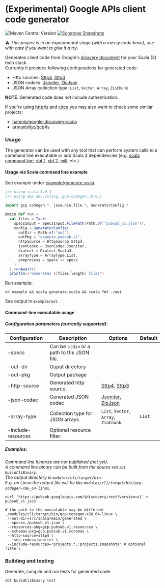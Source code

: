 # (Experimental) Google APIs client code generator

![Maven Central Version](https://img.shields.io/maven-central/v/dev.rolang/gcp-codegen_3)
[![Sonatype Snapshots](https://img.shields.io/nexus/s/https/oss.sonatype.org/dev.rolang/gcp-codegen_3.svg?label=Sonatype%20Snapshot)](https://oss.sonatype.org/content/repositories/snapshots/dev/rolang/gcp-codegen_3/)

⚠️ _This project is in an experimental stage (with a messy code base), use with care if you want to give it a try_.

Generates client code from Google's [disovery document](https://developers.google.com/discovery/v1/using) for your Scala (3) tech stack.  
Currently it provides following configurations for generated code:
 - Http sources: [Sttp4](https://sttp.softwaremill.com/en/latest), [Sttp3](https://sttp.softwaremill.com/en/stable)
 - JSON codecs: [Jsoniter](https://github.com/plokhotnyuk/jsoniter-scala), [ZioJson](https://zio.dev/zio-json)
 - JSON Array collection type: `List`, `Vector`, `Array`, `ZioChunk`

__NOTE__: Generated code does not include authentication.

If you're using [http4s](https://github.com/http4s/http4s) and [circe](https://github.com/circe/circe) you may also want to check some similar projects:
 - [hamnis/google-discovery-scala](https://github.com/hamnis/google-discovery-scala)
 - [armanbilge/gcp4s](https://github.com/armanbilge/gcp4s)

### Usage

The generator can be used with any tool that can perform system calls to a command line executable or add Scala 3 dependencies (e.g. [scala command line](https://scala-cli.virtuslab.org/), [sbt 1](https://www.scala-sbt.org/1.x/docs/), [sbt 2](https://www.scala-sbt.org/2.x/docs/en/index.html), [mill](https://mill-build.org), etc.).  

#### Usage via Scala command line example
See example under [example/generate.scala](./example/generate.scala).

```scala
//> using scala 3.6.3
//> using dep dev.rolang::gcp-codegen::0.0.1

import gcp.codegen.*, java.nio.file.*, GeneratorConfig.*

@main def run =
  val files = Task(
    specsInput = SpecsInput.FilePath(Path.of("pubsub_v1.json")),
    config = GeneratorConfig(
      outDir = Path.of("out"),
      outPkg = "example.pubsub.v1",
      httpSource = HttpSource.Sttp4,
      jsonCodec = JsonCodec.Jsoniter,
      dialect = Dialect.Scala3,
      arrayType = ArrayType.List,
      preprocess = specs => specs
    )
  ).runAwait()
  println(s"Generated ${files.length} files")
```
Run example:
```shell
cd example && scala generate.scala && scala fmt ./out
```
See output in `example/out`.

#### Command-line executable usage

##### Configuration parameters (currently supported):

| Configuration       | Description | Options | Default |
| ------------------- | ---------------- | ------- | --- |
| -specs             | Can be `stdin` or a path to the JSON file. | | |
| -out-dir           | Ouput directory | | |
| -out-pkg           | Output package |  | |
| -http-source       | Generated http source. | [Sttp4](https://sttp.softwaremill.com/en/latest), [Sttp3](https://sttp.softwaremill.com/en/stable) | |
| -json-codec        | Generated JSON codec | [Jsoniter](https://github.com/plokhotnyuk/jsoniter-scala), [ZioJson](https://zio.dev/zio-json)  | |
| -array-type        | Collection type for JSON arrays | `List`, `Vector`, `Array`, `ZioChunk` | `List` |
| -include-resources | Optional resource filter. | | |

##### Examples:

_Command line binaries are not published (not yet).  
A command line binary can be built from the source via `sbt buildCliBinary`.  
The output directory is `modules/cli/target/bin`.  
E.g. on Linux the output file will be like `modules/cli/target/bin/gcp-codegen-x86_64-linux`._

```shell
curl 'https://pubsub.googleapis.com/$discovery/rest?version=v1' > pubsub_v1.json

# the path to the executable may be different
./modules/cli/target/bin/gcp-codegen-x86_64-linux \
 --out-dir=src/scala/main/generated \
 --specs=./pubsub_v1.json \
 --resources-pkg=gcp.pubsub.v1.resources \
 --schemas-pkg=gcp.pubsub.v1.schemas \
 --http-source=sttp4 \
 --json-codec=jsoniter \
 --include-resources='projects.*,!projects.snapshots' # optional filters
```

### Building and testing

Generate, compile and run tests for generated code
```shell
sbt buildCliBinary test
```